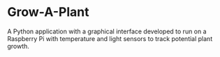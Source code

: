 # Grow-A-Plant
A Python application with a graphical interface developed to run on a Raspberry Pi with temperature and light sensors to track potential plant growth.

